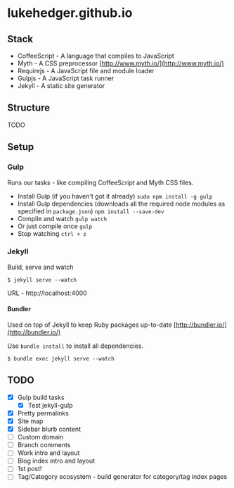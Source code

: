 lukehedger.github.io
====================

## Stack

- CoffeeScript - A language that compiles to JavaScript
- Myth - A CSS preprocessor [http://www.myth.io/](http://www.myth.io/)
- Requirejs - A JavaScript file and module loader
- Gulpjs - A JavaScript task runner
- Jekyll - A static site generator

## Structure

TODO

## Setup

### Gulp

Runs our tasks - like compiling CoffeeScript and Myth CSS files.

- Install Gulp (if you haven't got it already) `sudo npm install -g gulp`
- Install Gulp dependencies (downloads all the required node modules as specified in `package.json`) `npm install --save-dev`
- Compile and watch `gulp watch`
- Or just compile once `gulp`
- Stop watching `ctrl + z`

### Jekyll

Build, serve and watch

```$ jekyll serve --watch```

URL - http://localhost:4000

#### Bundler

Used on top of Jekyll to keep Ruby packages up-to-date [http://bundler.io/](http://bundler.io/)

Use `bundle install` to install all dependencies.

```$ bundle exec jekyll serve --watch```

## TODO

- [x] Gulp build tasks
    - [x] Test jekyll-gulp
- [x] Pretty permalinks
- [x] Site map
- [x] Sidebar blurb content
- [ ] Custom domain
- [ ] Branch comments
- [ ] Work intro and layout
- [ ] Blog index intro and layout
- [ ] 1st post!
- [ ] Tag/Category ecosystem - build generator for category/tag index pages
